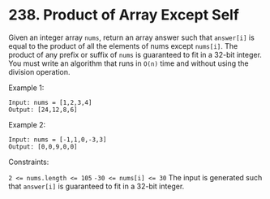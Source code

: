 # 238. Product of Array Except Self

Given an integer array `nums`, return an array answer such that `answer[i]` is equal to the product of all the elements of nums except `nums[i]`.  The product of any prefix or suffix of `nums` is guaranteed to fit in a 32-bit integer. You must write an algorithm that runs in `O(n)` time and without using the division operation.

Example 1:

```
Input: nums = [1,2,3,4]
Output: [24,12,8,6]
```

Example 2:

```
Input: nums = [-1,1,0,-3,3]
Output: [0,0,9,0,0]
```

Constraints:

`2 <= nums.length <= 105`
`-30 <= nums[i] <= 30`
The input is generated such that `answer[i]` is guaranteed to fit in a 32-bit integer.
